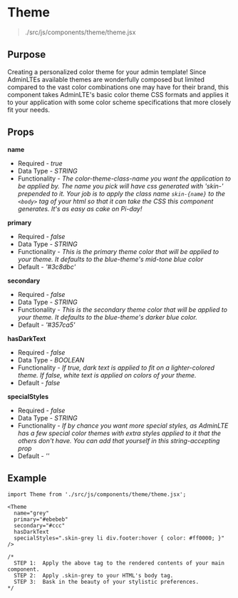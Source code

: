 # Theme
> ./src/js/components/theme/theme.jsx

## Purpose
Creating a personalized color theme for your admin template! Since AdminLTEs available themes are wonderfully composed but limited compared to the vast color combinations one may have for their brand, this component takes AdminLTE's basic color theme CSS formats and applies it to your application with some color scheme specifications that more closely fit your needs.


## Props
__name__

* Required - _true_
* Data Type - _STRING_
* Functionality - _The color-theme-class-name you want the application to be applied by. The name you pick will have css generated with 'skin-' prepended to it. Your job is to apply the class name `skin-{name}` to the `<body>` tag of your html so that it can take the CSS this component generates. It's as easy as cake on Pi-day!_

__primary__

* Required - _false_
* Data Type - _STRING_
* Functionality - _This is the primary theme color that will be applied to your theme. It defaults to the blue-theme's mid-tone blue color_
* Default - _'#3c8dbc'_

__secondary__

* Required - _false_
* Data Type - _STRING_
* Functionality - _This is the secondary theme color that will be applied to your theme. It defaults to the blue-theme's darker blue color._
* Default - _'#357ca5'_

__hasDarkText__

* Required - _false_
* Data Type - _BOOLEAN_
* Functionality - _If true, dark text is applied to fit on a lighter-colored theme. If false, white text is applied on colors of your theme._
* Default - _false_

__specialStyles__

* Required - _false_
* Data Type - _STRING_
* Functionality - _If by chance you want more special styles, as AdminLTE has a few special color themes with extra styles applied to it that the others don't have. You can add that yourself in this string-accepting prop_
* Default - _''_


## Example
```
import Theme from './src/js/components/theme/theme.jsx';

<Theme
  name="grey"
  primary="#ebebeb"
  secondary="#ccc"
  hasDarkText
  specialStyles=".skin-grey li div.footer:hover { color: #ff0000; }"
/>

/*
  STEP 1:  Apply the above tag to the rendered contents of your main component.
  STEP 2:  Apply .skin-grey to your HTML's body tag.
  STEP 3:  Bask in the beauty of your stylistic preferences.
*/
```
